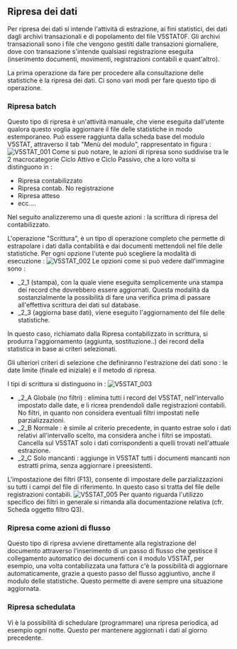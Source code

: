## Ripresa dei dati
Per ripresa dei dati si intende l'attività di estrazione, ai fini statistici, dei dati dagli archivi transazionali e di popolamento del file V5STAT0F.
Gli archivi transazionali sono i file che vengono gestiti dalle transazioni giornaliere, dove con transazione s'intende qualsiasi registrazione eseguita (inserimento documenti, movimenti, registrazioni contabili e quant'altro).

La prima operazione da fare per procedere alla consultazione delle statistiche è la ripresa dei dati. Ci sono vari modi per fare questo tipo di operazione.


### Ripresa batch
Questo tipo di ripresa  è un'attività manuale, che viene eseguita dall'utente qualora questo voglia aggiornare il file delle statistiche in modo estemporaneo. Può essere raggiunta dalla scheda base del modulo V5STAT, attraverso il tab "Menù del modulo", rappresentato in figura : 
![V5STAT_001](http://localhost:3000/immagini/MBDOC_OGG-P_V5STA01/V5STAT_001.png)
Come si può notare, le azioni di ripresa sono suddivise tra le 2 macrocategorie Ciclo Attivo e Ciclo Passivo, che a loro volta si distinguono in : 
 * Ripresa contabilizzato
 * Ripresa contab. No registrazione
 * Ripresa atteso
 * ecc....

Nel seguito analizzeremo una di queste azioni :  la scrittura di ripresa del contabilizzato.

L'operazione "Scrittura", è un tipo di operazione completo che permette di estrapolare i dati dalla contabilità e dai documenti mettendoli nel file delle statistiche.
Per ogni opzione l'utente può scegliere la modalità di esecuzione : 
![V5STAT_002](http://localhost:3000/immagini/MBDOC_OGG-P_V5STA01/V5STAT_002.png)
Le opzioni come si può vedere dall'immagine sono : 
 * _2_1 (stampa), con la quale viene eseguita semplicemente una stampa dei record che dovrebbero essere aggiornati. Questa modalità da sostanzialmente la possibilità di fare una verifica prima di passare all'effettiva scrittura dei dati sul database.
 * _2_3 (aggiorna base dati), viene eseguito l'aggiornamento del file delle statistiche.

In questo caso, richiamato dalla Ripresa contabilizzato in scrittura, si produrra l'aggiornamento (aggiunta, sostituzione..) dei record della statistica in base ai criteri selezionati.

Gli ulteriori criteri di selezione che definiranno l'estrazione dei dati sono :  le date limite (finale ed iniziale) e il metodo di ripresa.

I tipi di scrittura si distinguono in : 
![V5STAT_003](http://localhost:3000/immagini/MBDOC_OGG-P_V5STA01/V5STAT_003.png)
 * _2_A Globale (no filtri) :  elimina tutti i record del V5STAT, nell'intervallo impostato dalle date, e li ricrea prendendoli dalle registrazioni contabili. No filtri, in quanto non considera eventuali filtri impostati nelle parzializzazioni.
 * _2_B Normale :  è simile al criterio precedente, in quanto estrae solo i dati relativi all'intervallo scelto, ma considera anche i filtri se impostati. Cancella sul V5STAT solo i dati corrispondenti a quelli trovati nell'attuale estrazione.
 * _2_C Solo mancanti :  aggiunge in V5STAT tutti i documenti mancanti non estratti prima, senza aggiornare i preesistenti.

L'impostazione dei filtri (F13), consente di impostare delle parzializzazioni su tutti i campi del file di riferimento. In questo caso si tratta del file delle registrazioni contabili.
![V5STAT_005](http://localhost:3000/immagini/MBDOC_OGG-P_V5STA01/V5STAT_005.png)
Per quanto riguarda l'utilizzo specifico dei filtri in generale si rimanda alla documentazione relativa (cfr. Scheda oggetto filtro Q3).

### Ripresa come azioni di flusso
Questo tipo di ripresa avviene direttamente alla registrazione del documento attraverso l'inserimento di un passo di flusso che gestisce il collegamento automatico dei documenti con il modulo V5STAT, per esempio, una volta contabilizzata una fattura c'è la possibilità di aggiornare automaticamente, grazie a questo passo del flusso aggiuntivo, anche il modulo delle statistiche.
Questo permette di avere sempre una situazione aggiornata.

### Ripresa schedulata
Vi è la possibilità di schedulare (programmare) una ripresa periodica, ad esempio ogni notte. Questo per mantenere aggiornati i dati al giorno precedente.
